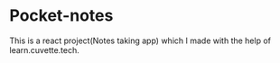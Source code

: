 # Pocket-notes
This is a react project(Notes taking app) which I made with the help of learn.cuvette.tech. 
